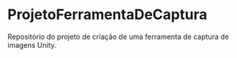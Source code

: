 # ProjetoFerramentaDeCaptura
 Repositório do projeto de criação de uma ferramenta de captura de imagens Unity.
